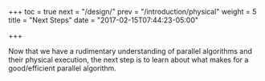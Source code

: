 +++
toc = true
next = "/design/"
prev = "/introduction/physical"
weight = 5
title = "Next Steps"
date = "2017-02-15T07:44:23-05:00"

+++

Now that we have a rudimentary understanding of parallel algorithms and their physical
execution, the next step is to learn about what makes for a good/efficient parallel algorithm.
